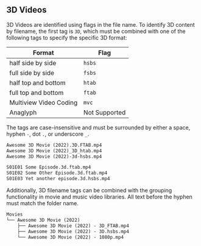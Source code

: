 <!-- markdownlint-disable MD041 -->

## 3D Videos

3D Videos are identified using flags in the file name. To identify 3D content by filename, the first tag is `3D`, which must be combined with one of the following tags to specify the specific 3D format:

| Format                 | Flag          |
| ---------------------- | ------------- |
| half side by side      | `hsbs`        |
| full side by side      | `fsbs`        |
| half top and bottom    | `htab`        |
| full top and bottom    | `ftab`        |
| Multiview Video Coding | `mvc`         |
| Anaglyph               | Not Supported |

The tags are case-insensitive and must be surrounded by either a space, hyphen `-`, dot `.`, or underscore `_`.

```txt
Awesome 3D Movie (2022).3D.FTAB.mp4
Awesome 3D Movie (2022)_3D_htab.mp4
Awesome 3D Movie (2022)-3d-hsbs.mp4
```

```txt
S01E01 Some Episode.3d.ftab.mp4
S01E02 Some Other Episode.3d.ftab.mp4
S01E03 Yet another episode.3d.hsbs.mp4
```

Additionally, 3D filename tags can be combined with the grouping functionality in movie and music video libraries. All text before the hyphen must match the folder name.

```txt
Movies
└── Awesome 3D Movie (2022)
    ├── Awesome 3D Movie (2022) - 3D_FTAB.mp4
    ├── Awesome 3D Movie (2022) - 3D.hsbs.mp4
    └── Awesome 3D Movie (2022) - 1080p.mp4
```

